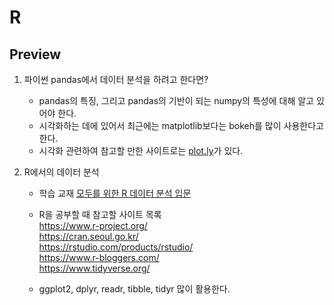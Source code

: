 # R
## Preview
1. 파이썬 pandas에서 데이터 분석을 하려고 한다면?
    - pandas의 특징, 그리고 pandas의 기반이 되는 numpy의 특성에 대해 알고 있어야 한다.
    - 시각화하는 데에 있어서 최근에는 matplotlib보다는 bokeh를 많이 사용한다고 한다.
    - 시각화 관련하여 참고할 만한 사이트로는 [plot.ly](https://plot.ly/)가 있다.

2. R에서의 데이터 분석
   - 학습 교재
  [모두를 위한 R 데이터 분석 입문](http://book.interpark.com/product/BookDisplay.do?_method=detail&sc.prdNo=315114293&gclid=CjwKCAiAmNbwBRBOEiwAqcwwpVFVPVD0vSXZ1L23mRcqSDdRlUZ1PLgSO3d1lEamZy1vIBFcv0wnIhoCsL4QAvD_BwE)  

    - R을 공부할 때 참고할 사이트 목록  
  <https://www.r-project.org/>  
  <https://cran.seoul.go.kr/>  
  <https://rstudio.com/products/rstudio/>  
  <https://www.r-bloggers.com/>  
  <https://www.tidyverse.org/> 
    - ggplot2, dplyr, readr, tibble, tidyr 많이 활용한다.
